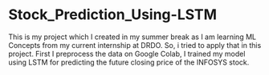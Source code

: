 # Stock_Prediction_Using-LSTM
This is my project which I created in my summer break as I am learning ML Concepts from my current internship at DRDO. So, i tried to apply that in this project. First I preprocess the data on Google Colab, I trained my model using LSTM for predicting the future closing price of the INFOSYS stock.
